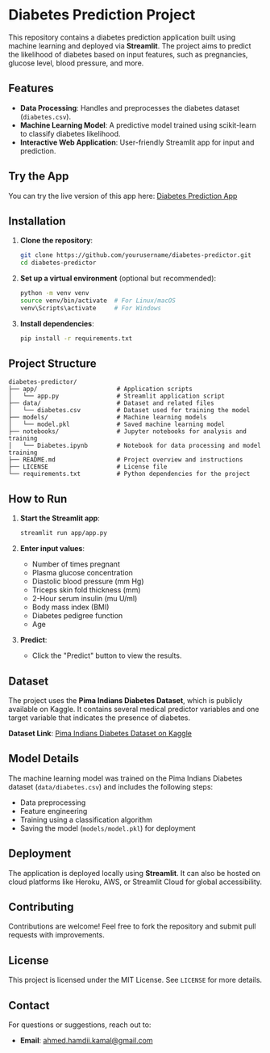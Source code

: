 # Diabetes Prediction Project

This repository contains a diabetes prediction application built using machine learning and deployed via **Streamlit**. The project aims to predict the likelihood of diabetes based on input features, such as pregnancies, glucose level, blood pressure, and more.

## Features

- **Data Processing**: Handles and preprocesses the diabetes dataset (`diabetes.csv`).
- **Machine Learning Model**: A predictive model trained using scikit-learn to classify diabetes likelihood.
- **Interactive Web Application**: User-friendly Streamlit app for input and prediction.

## Try the App

You can try the live version of this app here: [Diabetes Prediction App](https://diabetes-predictor-h.streamlit.app/)

## Installation

1. **Clone the repository**:
   ```bash
   git clone https://github.com/yourusername/diabetes-predictor.git
   cd diabetes-predictor
   ```

2. **Set up a virtual environment** (optional but recommended):
   ```bash
   python -m venv venv
   source venv/bin/activate  # For Linux/macOS
   venv\Scripts\activate     # For Windows
   ```

3. **Install dependencies**:
   ```bash
   pip install -r requirements.txt
   ```
## Project Structure

```
diabetes-predictor/
├── app/                      # Application scripts
│   └── app.py                # Streamlit application script
├── data/                     # Dataset and related files
│   └── diabetes.csv          # Dataset used for training the model
├── models/                   # Machine learning models
│   └── model.pkl             # Saved machine learning model
├── notebooks/                # Jupyter notebooks for analysis and training
│   └── Diabetes.ipynb        # Notebook for data processing and model training
├── README.md                 # Project overview and instructions
├── LICENSE                   # License file
└── requirements.txt          # Python dependencies for the project
```

## How to Run

1. **Start the Streamlit app**:
   ```bash
   streamlit run app/app.py
   ```

2. **Enter input values**:
   - Number of times pregnant
   - Plasma glucose concentration
   - Diastolic blood pressure (mm Hg)
   - Triceps skin fold thickness (mm)
   - 2-Hour serum insulin (mu U/ml)
   - Body mass index (BMI)
   - Diabetes pedigree function
   - Age

3. **Predict**:
   - Click the "Predict" button to view the results.

## Dataset

The project uses the **Pima Indians Diabetes Dataset**, which is publicly available on Kaggle. It contains several medical predictor variables and one target variable that indicates the presence of diabetes.

**Dataset Link**: [Pima Indians Diabetes Dataset on Kaggle](https://www.kaggle.com/datasets/mathchi/diabetes-data-set/data)

## Model Details

The machine learning model was trained on the Pima Indians Diabetes dataset (`data/diabetes.csv`) and includes the following steps:
- Data preprocessing
- Feature engineering
- Training using a classification algorithm
- Saving the model (`models/model.pkl`) for deployment

## Deployment

The application is deployed locally using **Streamlit**. It can also be hosted on cloud platforms like Heroku, AWS, or Streamlit Cloud for global accessibility.

## Contributing

Contributions are welcome! Feel free to fork the repository and submit pull requests with improvements.

## License

This project is licensed under the MIT License. See `LICENSE` for more details.

## Contact

For questions or suggestions, reach out to:
- **Email**: ahmed.hamdii.kamal@gmail.com
